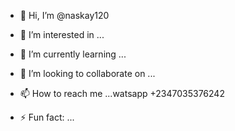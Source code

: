 - 👋 Hi, I’m @naskay120
- 👀 I’m interested in ...
- 🌱 I’m currently learning ...
- 💞️ I’m looking to collaborate on ...
- 📫 How to reach me ...watsapp +2347035376242
  
- ⚡ Fun fact: ...

<!---
naskay120/naskay120 is a ✨ special ✨ repository because its `README.md` (this file) appears on your GitHub profile.
You can click the Preview link to take a look at your changes.
--->
